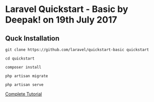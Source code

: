 # Laravel Quickstart - Basic by Deepak! on 19th July 2017

## Quck Installation

    git clone https://github.com/laravel/quickstart-basic quickstart

    cd quickstart

    composer install

    php artisan migrate

    php artisan serve

[Complete Tutorial](https://laravel.com/docs/5.2/quickstart)
